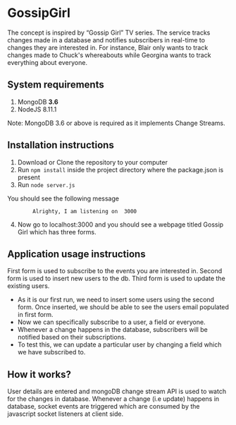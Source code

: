 # GossipGirl

The concept is inspired by “Gossip Girl” TV series. The service tracks changes made in a
database and notifies subscribers in real-time to changes they are interested in. For
instance, Blair only wants to track changes made to Chuck's whereabouts while Georgina
wants to track everything about everyone.

## System requirements
1. MongoDB **3.6** 
2. NodeJS 8.11.1

Note: MongoDB 3.6 or above is required as it implements Change Streams.

## Installation instructions

1. Download or Clone the repository to your computer 
2. Run `npm install` inside the project directory where the package.json is present
3. Run `node server.js`

You should see the following message

            Alrighty, I am listening on  3000

4. Now go to localhost:3000 and you should see a webpage titled Gossip Girl which has three forms.

## Application usage instructions

First form is used to subscribe to the events you are interested in. Second form is used to insert new users to the db.
Third form is used to update the existing users.

- As it is our first run, we need to insert some users using the second form. Once inserted, we should be able to see the users email populated in first form.
- Now we can specifically subscribe to a user, a field or everyone.
- Whenever a change happens in the database, subscribers will be notified based on their subscriptions.
- To test this, we can update a particular user by changing a field which we have subscribed to. 


## How it works?

User details are entered and mongoDB change stream API is used to watch for the changes in database. Whenever a change (i.e update) happens in database, socket events are triggered which are consumed by the javascript socket listeners at client side.
